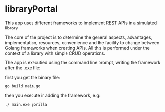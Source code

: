 # libraryPortal
This app uses different frameworks to implement REST APIs in a simulated library

The core of the project is to determine the general aspects, advantages, implementation, resources, convenience and the facility to change between Golang frameworks when creating APIs. All this is performed under the context of a library with simple CRUD operations.

The app is executied using the command line prompt, writing the framework after the .exe file:

first you get the binary file:

`go build main.go`

then you execute ir adding the framework, e.g:

`./ main.exe gorilla`
